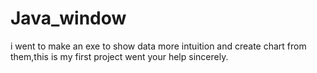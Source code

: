 # Java_window
i went to make an exe to show data more intuition and create chart from them,this is my first project went your help sincerely. 
